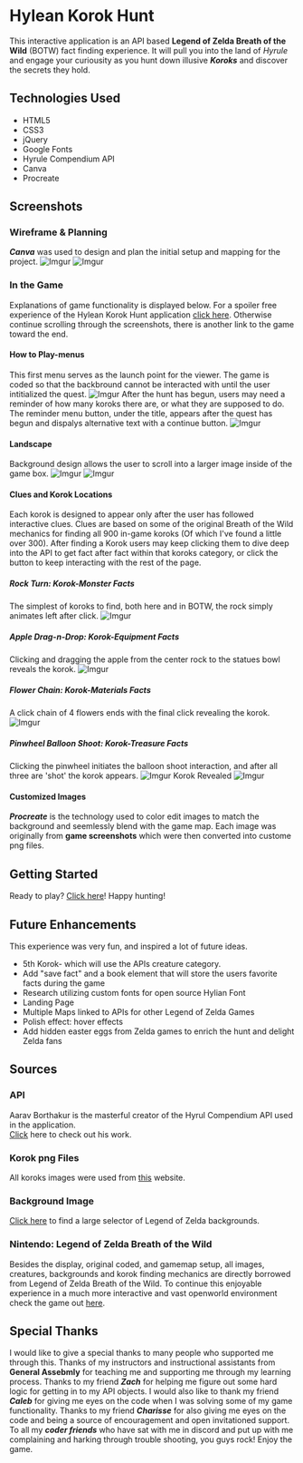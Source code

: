 # Hylean Korok Hunt
This interactive application is an API based **Legend of Zelda Breath of the Wild** (BOTW) fact finding experience. It will pull you into the land of *Hyrule* and engage your curiousity as you hunt down illusive ***Koroks*** and discover the secrets they hold.
##  Technologies Used
- HTML5
- CSS3
- jQuery
- Google Fonts
- Hyrule Compendium API
- Canva
- Procreate
## Screenshots
### Wireframe & Planning
***Canva*** was used to design and plan the initial setup and mapping for the project.
![Imgur](https://i.imgur.com/uOc7NAb.png)
![Imgur](https://i.imgur.com/PHx3ADV.png)
### In the Game
Explanations of game functionality is displayed below. For a spoiler free experience of the Hylean Korok Hunt application <span><a href="https://github.com/jzolly/Legend-of-Zelda-A-Korok-Hunt">click here</a></span>.  Otherwise continue scrolling through the screenshots, there is another link to the game toward the end.
#### How to Play-menus
This first menu serves as the launch point for the viewer.  The game is coded so that the backbround cannot be interacted with until the user intitialized the quest.
![Imgur](https://i.imgur.com/GCZHIgM.png)
After the hunt has begun, users may need a reminder of how many koroks there are, or what they are supposed to do.  The reminder menu button, under the title, appears after the quest has begun and dispalys alternative text with a continue button.
![Imgur](https://i.imgur.com/pZywac4.png)
#### Landscape
Background design allows the user to scroll into a larger image inside of the game box.
![Imgur](https://i.imgur.com/JOPSzXP.png)
![Imgur](https://i.imgur.com/Q8oCzU9.png)
#### Clues and Korok Locations
Each korok is designed to appear only after the user has followed interactive clues. Clues are based on some of the original Breath of the Wild mechanics for finding all 900 in-game koroks (Of which I've found a little over 300).  After finding a Korok users may keep clicking them to dive deep into the API to get fact after fact within that koroks category, or click the button to keep interacting with the rest of the page.
##### Rock Turn: Korok-Monster Facts
The simplest of koroks to find, both here and in BOTW, the rock simply animates left after click.
![Imgur](https://i.imgur.com/CfQIw87.png)
##### Apple Drag-n-Drop: Korok-Equipment Facts
Clicking and dragging the apple from the center rock to the statues bowl reveals the korok.
![Imgur](https://i.imgur.com/j5yiaWb.png)
##### Flower Chain: Korok-Materials Facts
A click chain of 4 flowers ends with the final click revealing the korok.
![Imgur](https://i.imgur.com/akWB6Lx.png)
##### Pinwheel Balloon Shoot: Korok-Treasure Facts
Clicking the pinwheel initiates the balloon shoot interaction, and after all three are 'shot' the korok appears.
![Imgur](https://i.imgur.com/oNP7sYA.png)
Korok Revealed
![Imgur](https://i.imgur.com/fOObhNw.png)
#### Customized Images
***Procreate*** is the technology used to color edit images to match the background and seemlessly blend with the game map. Each image was originally from **game screenshots** which were then converted into custome png files. 
<!-- ##### Statue
![Imgur](https://i.imgur.com/ZFtDu1k.png)
##### Apple
![Imgur](https://i.imgur.com/cIOLxGF.png)
##### Yellow Korok Flower
![Imgur](https://i.imgur.com/FE7HDyN.png)
##### Balloon
![Imgur](https://i.imgur.com/1jsnuzw.png)
##### Pinwheel
![Imgur](https://i.imgur.com/IfI4BCr.png)
##### Rock
![Imgur](https://i.imgur.com/yP5dJnq.png) -->
## Getting Started
Ready to play?  <span></span><a href="https://github.com/jzolly/Legend-of-Zelda-A-Korok-Hunt">Click here</a></span>!  Happy hunting!
## Future Enhancements
This experience was very fun, and inspired a lot of future ideas.
- 5th Korok- which will use the APIs creature category.
- Add "save fact" and a book element that will store the users favorite facts during the game
- Research utilizing custom fonts for open source Hylian Font
- Landing Page 
- Multiple Maps linked to APIs for other Legend of Zelda Games
- Polish effect: hover effects
- Add hidden easter eggs from Zelda games to enrich the hunt and delight Zelda fans
## Sources
### API
Aarav Borthakur is the masterful creator of the Hyrul Compendium API used in the application.
<br>
<a href="https://gadhagod.github.io/Hyrule-Compendium-API/#/?id=concept">Click</a> here to check out his work.

### Korok png Files
All koroks images were used from <a href="https://zelda.neoseeker.com/wiki/Korok">this</a> website.

### Background Image
<a href="https://wallpaperaccess.com/zelda-landscape">Click here</a> to find a large selector of Legend of Zelda backgrounds.

### Nintendo: Legend of Zelda Breath of the Wild
Besides the display, original coded, and gamemap setup, all images, creatures, backgrounds and korok finding mechanics are directly borrowed from Legend of Zelda Breath of the Wild.  To continue this enjoyable experience in a much more interactive and vast openworld environment check the game out <a href="https://www.zelda.com/breath-of-the-wild/">here</a>.  
## Special Thanks
I would like to give a special thanks to many people who supported me through this.  Thanks of my instructors and instructional assistants from **General Assebmly** for teaching me and supporting me through my learning process.  Thanks to my friend ***Zach*** for helping me figure out some hard logic for getting in to my API objects.  I would also like to thank my friend ***Caleb*** for giving me eyes on the code when I was solving some of my game functionality. Thanks to my friend ***Charisse*** for also giving me eyes on the code and being a source of encouragement and open invitationed support.  To all my ***coder friends*** who have sat with me in discord and put up with me complaining and harking through trouble shooting, you guys rock!  Enjoy the game.